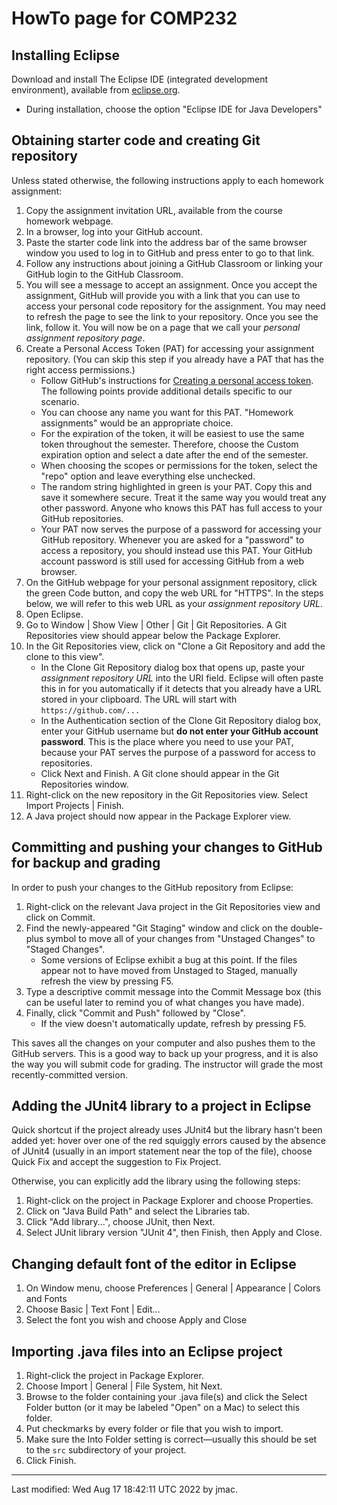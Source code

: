 # HowTo page for COMP232

## Installing Eclipse 

Download and install The Eclipse IDE (integrated development
environment), available from
[eclipse.org](https://www.eclipse.org/downloads/).

   - During installation, choose the option "Eclipse IDE for Java
     Developers"



## Obtaining starter code and creating Git repository

Unless stated otherwise, the following instructions apply to each homework assignment:

1. Copy the assignment invitation URL, available from the course
   homework webpage.
1. In a browser, log into your GitHub account.
1. Paste the starter code link into the address bar of the same
   browser window you used to log in to GitHub and press enter to go
   to that link.
1. Follow any instructions about joining a GitHub Classroom or linking
   your GitHub login to the GitHub Classroom.
1. You will see a message to accept an assignment. Once you accept the
   assignment, GitHub will provide you with a link that you can use to
   access your personal code repository for the assignment. You may
   need to refresh the page to see the link to your repository. Once
   you see the link, follow it. You will now be on a page that we call
   your *personal assignment repository page*.
1. Create a Personal Access Token (PAT) for accessing your assignment
   repository. (You can skip this step if you already have a PAT that
   has the right access permissions.)
   * Follow GitHub's instructions for [Creating a personal access
     token](https://docs.github.com/en/github/authenticating-to-github/keeping-your-account-and-data-secure/creating-a-personal-access-token). The
     following points provide additional details specific to our
     scenario.
   * You can choose any name you want for this PAT. "Homework
     assignments" would be an appropriate choice.
   * For the expiration of the token, it will be easiest to use the
     same token throughout the semester. Therefore, choose the Custom
     expiration option and select a date after the end of the
     semester. 
   * When choosing the scopes or permissions for the token, select the
     "repo" option and leave everything else unchecked.
   * The random string highlighted in green is your PAT. Copy this and
     save it somewhere secure. Treat it the same way you would treat
     any other password. Anyone who knows this PAT has full access to
     your GitHub repositories.
   * Your PAT now serves the purpose of a password for accessing your
     GitHub repository. Whenever you are asked for a "password" to
     access a repository, you should instead use this PAT. Your GitHub
     account password is still used for accessing GitHub from a web
     browser.
1. On the GitHub webpage for your personal assignment repository,
   click the green Code button, and copy the web URL for "HTTPS". In
   the steps below, we will refer to this web URL as your *assignment
   repository URL*.
1. Open Eclipse.
1. Go to Window \| Show View \| Other \| Git \| Git Repositories. A
   Git Repositories view should appear below the Package Explorer.
1. In the Git Repositories view, click on "Clone a Git Repository and
   add the clone to this view". 
   * In the Clone Git Repository dialog box that opens up, paste your
     *assignment repository URL* into the URI field. Eclipse will
     often paste this in for you automatically if it detects that you
     already have a URL stored in your clipboard. The URL will start
     with `https://github.com/...`
   * In the Authentication section of the Clone Git Repository dialog
     box, enter your GitHub username but **do not enter your GitHub
     account password**. This is the place where you need to use your
     PAT, because your PAT serves the purpose of a password for access
     to repositories.
   * Click Next and Finish. A Git clone should appear in the Git
     Repositories window.
1. Right-click on the new repository in the Git Repositories
   view. Select Import Projects \| Finish.
1. A Java project should now appear in the Package Explorer view.

## Committing and pushing your changes to GitHub for backup and grading

In order to push your changes to the GitHub repository from Eclipse:

1. Right-click on the relevant Java project in the Git Repositories view and click on Commit. 
1. Find the newly-appeared "Git Staging" window and click on the double-plus symbol to move all of your changes from "Unstaged Changes" to "Staged Changes". 
    - Some versions of Eclipse exhibit a bug at this point. If the files appear not to have moved from Unstaged to Staged, manually refresh the view by pressing F5.
1. Type a descriptive commit message into the Commit Message box (this can be useful later to remind you of what changes you have made). 
1. Finally, click "Commit and Push" followed by "Close". 
    - If the view doesn't automatically update, refresh by pressing F5.

This saves all the changes on your computer and also pushes them to the GitHub servers. This is a good way to back up your progress, and it is also the way you will submit code for grading. The instructor will grade the most recently-committed version.


## Adding the JUnit4 library to a project in Eclipse

Quick shortcut if the project already uses JUnit4 but the library hasn't been added yet: hover over one of the red squiggly errors caused by the absence of JUnit4 (usually in an import statement near the top of the file), choose Quick Fix and accept the suggestion to Fix Project. 

Otherwise, you can explicitly add the library using the following steps:

1. Right-click on the project in Package Explorer and choose Properties.
1. Click on "Java Build Path" and select the Libraries tab.
1. Click "Add library...", choose JUnit, then Next.
1. Select JUnit library version "JUnit 4", then Finish, then Apply and Close.

## Changing default font of the editor in Eclipse

1. On Window menu, choose Preferences \| General \| Appearance \| Colors and Fonts
1. Choose Basic \| Text Font \| Edit...
1. Select the font you wish and choose Apply and Close

## Importing .java files into an Eclipse project

1. Right-click the project in Package Explorer.
1. Choose Import \| General \| File System, hit Next.
1. Browse to the folder containing your .java file(s) and click the Select Folder button (or it may be labeled "Open" on a Mac) to select this folder.
1. Put checkmarks by every folder or file that you wish to import.
1. Make sure the Into Folder setting is correct—usually this should be set to the `src` subdirectory of your project.
1. Click Finish.











----
Last modified: Wed Aug 17 18:42:11 UTC 2022 by jmac.
